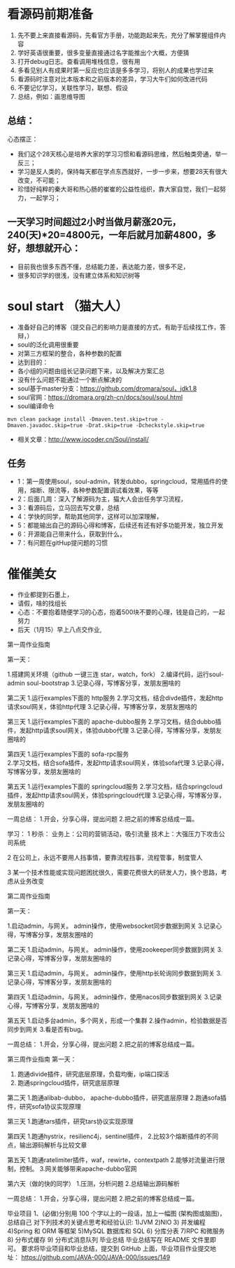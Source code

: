 # 看源码前期准备
1. 先不要上来直接看源码，先看官⽅⼿册，功能跑起来先，充分了解掌握组件内容
2. 学好英语很重要，很多变量直接通过名字能推出个⼤概，⽅便猜
4. 打开debug⽇志。查看调用堆栈信息，很有用
5. 多看⻅别⼈有成果时第⼀反应也应该是多多学习，将别⼈的成果也学过来
6. 看源码时注意对⽐本版本和之前版本的差异，学习⼤⽜们如何改进代码
7. 不要记忆学习，关联性学习，联想、假设
8. 总结，例如：画思维导图


## 总结：
心态摆正：
*  我们这个28天核心是培养大家的学习习惯和看源码思维，然后触类旁通，举一反三； 
*  学习是反人类的，保持每天都在学点东西就好，一步一步来，想要28天有很大改变，不可能；
*  珍惜好纯粹的秦大哥和热心肠的崔崔的公益性组织，靠大家自觉，我们一起努力，一起学习；
          
## 一天学习时间超过2小时当做月薪涨20元，240(天)*20=4800元，一年后就月加薪4800，多好，想想就开心：
*  目前我也很多东西不懂，总结能力差，表达能力差，很多不足，
*  很多知识学的很浅，没有建立体系和知识树等
      
      
#  soul start     （猫大人）
*  准备好自己的博客（提交自己的影响力是直接的方式，有助于后续找工作，答辩，）
*  soul的泛化调用很重要
*  对第三方框架的整合，各种参数的配置
*  达到目的：
*  各小组的问题由组长记录问题下来，以及解决方案汇总
*  没有什么问题不能通过一个断点解决的
*  soul基于master分支：https://github.com/dromara/soul，jdk1.8 
*  soul官网：https://dromara.org/zh-cn/docs/soul/soul.html
*  soul编译命令
```
mvn clean package install -Dmaven.test.skip=true -Dmaven.javadoc.skip=true -Drat.skip=true -Dcheckstyle.skip=true 
```
* 相关文章：http://www.iocoder.cn/Soul/install/ 

##  任务
*   1：第一周使用soul，soul-admin，转发dubbo，springcloud，常用插件的使用，熔断、限流等，各种参数配置调试看效果，等等
*   2：后面几周：深入了解源码为主，猫大人会出任务学习流程，
*   3：看源码后，立马回去写文章，总结
*   4：学快的同学，帮助其他同学，这样可以加深理解，
*   5：都能输出自己的源码心得和博客，后续还有还有好多功能开发，独立开发
*   6：开源能自己带来什么，获取到什么，
*   7：有问题在gitHup提问题的习惯

#  催催美女
*  作业都提到石墨上，
*  请假，啥的找组长
*  心态：不要抱着随便学习的心态，抱着500块不要的心理，钱是自己的，一起努力
*  后天（1月15）早上八点交作业,



第一周作业指南

第一天：

1.搭建网关环境（github 一键三连 star，watch，fork）
2.编译代码，运行soul-admin soul-bootstrap
3.记录心得，写博客分享，发朋友圈啥的

第二天
1.运行examples下面的 http服务
2.学习文档，结合divde插件，发起http请求soul网关，体验http代理
3.记录心得，写博客分享，发朋友圈啥的

第三天
1.运行examples下面的 apache-dubbo服务
2.学习文档，结合dubbo插件，发起http请求soul网关，体验dubbo代理
3.记录心得，写博客分享，发朋友圈啥的

第四天
1.运行examples下面的 sofa-rpc服务  
2.学习文档，结合sofa插件，发起http请求soul网关，体验sofa代理
3.记录心得，写博客分享，发朋友圈啥的

第五天
1.运行examples下面的 springcloud服务
2.学习文档，结合springcloud插件，发起http请求soul网关，体验springcloud代理
3.记录心得，写博客分享，发朋友圈啥的

一周总结：
1.开会，分享心得，提出问题
2.把之前的博客总结成一篇。

学习：
1 秒杀： 业务上：公司的营销活动，吸引流量
       技术上：大强压力下攻击公司系统
       
       
2 在公司上，永远不要用人挡事情，要靠流程挡事，流程管事，制度管人

3 某一个技术性能或实现问题困扰很久，需要花费很大的研发人力，换个思路，考虑从业务改变


第二周作业指南

第一天：

1.启动admin，与网关。 admin操作，使用websocket同步数据到网关
3.记录心得，写博客分享，发朋友圈啥的

第二天
1.启动admin，与网关。 admin操作，使用zookeeper同步数据到网关
3.记录心得，写博客分享，发朋友圈啥的

第三天
1.启动admin，与网关。 admin操作，使用http长轮询同步数据到网关
3.记录心得，写博客分享，发朋友圈啥的

第四天
1.启动admin，与网关。 admin操作，使用nacos同步数据到网关
3.记录心得，写博客分享，发朋友圈啥的


第五天
1.启动多台admin，多个网关，形成一个集群
2.操作admin，检验数据是否同步到网关
3.看是否有bug。


一周总结：
1.开会，分享心得，提出问题
2.把之前的博客总结成一篇。




第三周作业指南
第一天：
1. 跑通divide插件，研究底层原理，负载均衡，ip端口探活
2. 跑通springcloud插件，研究底层原理

第二天
1.跑通alibab-dubbo， apache-dubbo插件，研究底层原理
2.跑通sofa插件，研究sofa协议实现原理

第三天
1.跑通tars插件，研究tars协议实现原理

第四天
1.跑通hystrix，resilienc4j，sentinel插件，
2.比较3个熔断插件的不同点，输出源码解析与比较文章

第五天
1.跑通ratelimiter插件，waf，rewirte，contextpath
2.能够对流量进行限制，控制。
3.网关能够带来apache-dubbo官网

第六天（做的快的同学）
1.压测，分析问题
2.总结输出源码解析

一周总结：
1.开会，分享心得，提出问题
2.把之前的博客总结成一篇。





毕业项目
1、(必做)分别用 100 个字以上的一段话，加上一幅图 (架构图或脑图)，总结自己
对下列技术的关键点思考和经验认识:
1)JVM
2)NIO
3) 并发编程
4)Spring 和 ORM 等框架
5)MySQL 数据库和 SQL
6) 分库分表
7)RPC 和微服务
8) 分布式缓存
9) 分布式消息队列
毕业总结
毕业总结写在 README 文件里即可。
要求将毕业项目和毕业总结，提交到 GitHub 上面，毕业项目作业提交地址：
https://github.com/JAVA-000/JAVA-000/issues/149